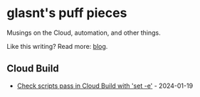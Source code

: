 # glasnt's puff pieces

Musings on the Cloud, automation, and other things. 

Like this writing? Read more: [blog](https://glasnt.com/blog). 

<!-- index starts -->
## Cloud Build

* [Check scripts pass in Cloud Build with 'set -e'](https://github.com/glasnt/puff/blob/latest/cloud_build/check_scripts_pass.md) - 2024-01-19
<!-- index ends -->